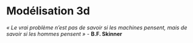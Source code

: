# Modélisation 3d

_« Le vrai problème n’est pas de savoir si les machines pensent, mais de savoir si les hommes pensent »_ - **B.F. Skinner**